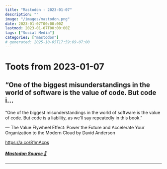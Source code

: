 ```yaml
---
title: "Mastodon - 2023-01-07"
description: ""
image: "/images/mastodon.png"
date: 2023-01-07T00:00:00Z
lastmod: 2023-01-07T00:00:00Z
tags: ["Social Media"]
categories: ["mastodon"]
# generated: 2025-10-05T17:59:09-07:00
---
```


# Toots from 2023-01-07

## “One of the biggest misunderstandings in the world of software is the value of code. But code i...

“One of the biggest misunderstandings in the world of software is the value of code. But code is a liability, as we’ll say repeatedly in this book.”

— The Value Flywheel Effect: Power the Future and Accelerate Your Organization to the Modern Cloud by David Anderson

<https://a.co/81mAcps>

##### [Mastodon Source 🐘](https://hachyderm.io/@mweagle/109649036921618457)

---

